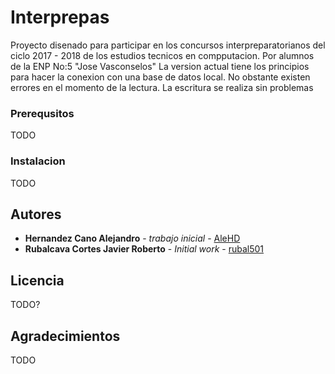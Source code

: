 # Interprepas

Proyecto disenado para participar en los concursos interpreparatorianos del ciclo 2017 - 2018 de los estudios tecnicos en compputacion. Por alumnos de la ENP No:5 "Jose Vasconselos"
La version actual tiene los principios para hacer la conexion con una base de datos local. No obstante existen errores en el momento de la lectura. La escritura se realiza sin problemas

### Prerequsitos

TODO

### Instalacion

TODO

## Autores

* **Hernandez Cano Alejandro** - *trabajo inicial* - [AleHD](https://github.com/aleHD)
* **Rubalcava Cortes Javier Roberto** - *Initial work* - [rubal501](https://github.com/rubal501)

## Licencia

TODO?

## Agradecimientos

TODO

